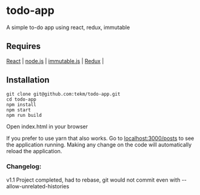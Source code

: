 # todo-app
A simple to-do app using react, redux, immutable 

## Requires

[React](https://reactjs.org/ "React") | 
[node.js](https://www.nodejs.org "Node.js") | 
[immutable.js](https://facebook.github.io/immutable-js/ "Immutable.js") | 
[Redux](https://redux.js.org/ "Redux") | 

## Installation
```
git clone git@github.com:tekm/todo-app.git
cd todo-app
npm install
npm start
npm run build
```
Open index.html in your browser

If you prefer to use yarn that also works.
Go to [localhost:3000/posts](http://localhost:3000/posts) to see the application running. Making any change on the code will automatically reload the application.

### Changelog:
v1.1
Project completed, had to rebase, git would not commit even with --allow-unrelated-histories
